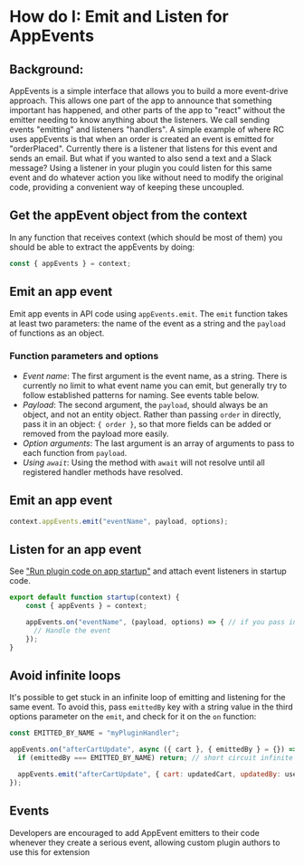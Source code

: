 # How do I: Emit and Listen for AppEvents

## Background:

AppEvents is a simple interface that allows you to build a more event-drive approach. This allows one part of the app to announce that something important has happened, and other parts of the app
to "react" without the emitter needing to know anything about the listeners. We call sending events "emitting" and listeners "handlers". A simple example of where RC uses appEvents is that when
an order is created an event is emitted for "orderPlaced". Currently there is a listener that listens for this event and sends an email. But what if you wanted to also send a text and a Slack message?
Using a listener in your plugin you could listen for this same event and do whatever action you like without need to modify the original code, providing a convenient way of keeping these uncoupled.

## Get the appEvent object from the context

In any function that receives context (which should be most of them) you should be able to extract the appEvents by doing:

```js
const { appEvents } = context;
```

## Emit an app event

Emit app events in API code using `appEvents.emit`. The `emit` function takes at least two parameters: the name of the event as a string and the `payload` of functions as an object.

### Function parameters and options

- *Event name*: The first argument is the event name, as a string. There is currently no limit to what event name you can emit, but generally try to follow established patterns for naming. See events table below.
- *Payload*: The second argument, the `payload`, should always be an object, and not an entity object. Rather than passing `order` in directly, pass it in an object: `{ order }`, so that more fields can be added or removed from the payload more easily.
- *Option arguments*: The last argument is an array of arguments to pass to each function from `payload`.
- *Using `await`*: Using the method with `await` will not resolve until all registered handler methods have resolved.

## Emit an app event

```js
context.appEvents.emit("eventName", payload, options);
```

## Listen for an app event

See ["Run plugin code on app startup"](run-function-on-startup.md) and attach event listeners in startup code.

```js title=startup.js
export default function startup(context) {
    const { appEvents } = context;

    appEvents.on("eventName", (payload, options) => { // if you pass in context here, all your listeners will have the context available to them
      // Handle the event
    });
}
```

## Avoid infinite loops

It's possible to get stuck in an infinite loop of emitting and listening for the same event. To avoid this, pass `emittedBy` key with a string value in the third options parameter on the `emit`, and check for it on the `on` function:

```js
const EMITTED_BY_NAME = "myPluginHandler";

appEvents.on("afterCartUpdate", async ({ cart }, { emittedBy } = {}) => {
  if (emittedBy === EMITTED_BY_NAME) return; // short circuit infinite loops

  appEvents.emit("afterCartUpdate", { cart: updatedCart, updatedBy: userId }, { emittedBy: EMITTED_BY_NAME });
});
```

## Events

Developers are encouraged to add AppEvent emitters to their code whenever they create a serious event, allowing custom plugin authors to use this for extension


